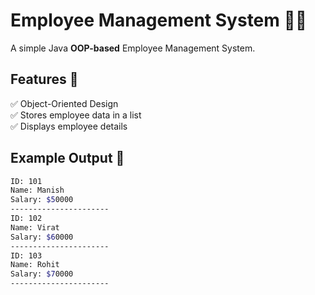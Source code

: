 # Employee Management System 👨‍💼  

A simple Java **OOP-based** Employee Management System.  

## Features 🌟  
✅ Object-Oriented Design  
✅ Stores employee data in a list  
✅ Displays employee details  

## Example Output 📌  
```sh
ID: 101  
Name: Manish  
Salary: $50000  
----------------------
ID: 102  
Name: Virat  
Salary: $60000  
----------------------
ID: 103  
Name: Rohit  
Salary: $70000  
----------------------
